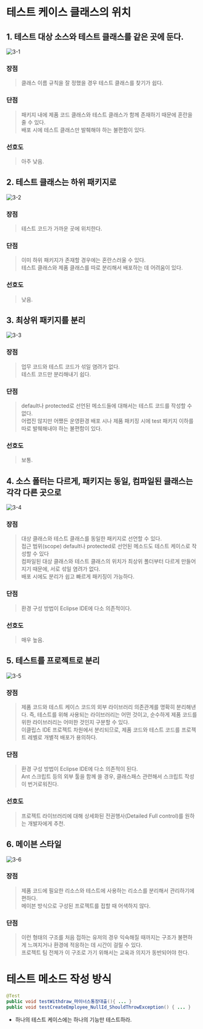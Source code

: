 # 테스트 케이스 클래스의 위치
## 1. 테스트 대상 소스와 테스트 클래스를 같은 곳에 둔다.
![3-1](./resources/3-1.png)     

### 장점    
>클래스 이름 규칙을 잘 정했을 경우 테스트 클래스를 찾기가 쉽다.     
### 단점    
>패키지 내에 제품 코드 클래스와 테스트 클래스가 함께 존재하기 때문에 혼란을 줄 수 있다.   
>배포 시에 테스트 클래스만 발췌해야 하는 불편함이 있다. 
### 선호도  
>아주 낮음.     

## 2. 테스트 클래스는 하위 패키지로
![3-2](./resources/3-2.png)     

### 장점    
>테스트 코드가 가까운 곳에 위치한다.    
### 단점    
>이미 하위 패키지가 존재할 경우에는 혼란스러울 수 있다.     
>테스트 클래스와 제품 클래스를 따로 분리해서 배포하는 데 어려움이 있다.     
### 선호도  
>낮음.

## 3. 최상위 패키지를 분리
![3-3](./resources/3-3.png)     

### 장점    
>업무 코드와 테스트 코드가 섞일 염려가 없다.   
>테스트 코드만 분리해내기 쉽다.     
### 단점    
>default나 protected로 선언된 메소드들에 대해서는 테스트 코드를 작성할 수 없다.     
>어렵진 않지만 어쨌든 운영환경 배포 시나 제품 패키징 시에 test 패키지 이하를 따로 발췌해내야 하는 불편함이 있다.    
### 선호도  
>보통.

## 4. 소스 폴터는 다르게, 패키지는 동일, 컴파일된 클래스는 각각 다른 곳으로
![3-4](./resources/3-4.png)     

### 장점    
>대상 클래스와 테스트 클래스를 동일한 패키지로 선언할 수 있다.      
>접근 범위(scope) default나 protected로 선언된 메소드도 테스트 케이스로 작성할 수 있다     
>컴파일된 대상 클래스와 테스트 클래스의 위치가 최상위 폴더부터 다르게 만들어지기 때문에, 서로 섞일 염려가 없다.   
>배포 시에도 분리가 쉽고 빠르게 패키징이 가능하다.      
### 단점    
>환경 구성 방법이 Eclipse IDE에 다소 의존적이다.      
### 선호도  
>매우 높음.

## 5. 테스트를 프로젝트로 분리
![3-5](./resources/3-5.png)   

### 장점    
>제품 코드와 테스트 케이스 코드의 외부 라이브러리 의존관계를 명확히 분리해낸다. 즉, 테스트를 위해 사용되는 라이브러리는 어떤 것이고, 순수하게 제품 코드를 위한 라이브러리는 어떠한 것인지
구분할 수 있다.     
>이클립스 IDE 프로젝트 차원에서 분리되므로, 제품 코드와 테스트 코드를 프로젝트 레벨로 개별적 배포가 용의하다.       
### 단점    
>환경 구성 방법이 Eclipse IDE에 다소 의존적이 된다.     
>Ant 스크립트 등의 외부 툴을 함께 쓸 경우, 클래스패스 관련해서 스크립트 작성이 번거로워진다.    
### 선호도      
>프로젝트 라이브러리에 대해 상세화된 전권행사(Detailed Full control)를 원하는 개발자에게 추천.

## 6. 메이븐 스타일
![3-6](./resources/3-6.png)     

### 장점    
>제품 코드에 필요한 리소스와 테스트에 사용하는 리소스를 분리해서 관리하기에 편하다.     
>메이븐 방식으로 구성된 프로젝트를 접할 때 어색하지 않다.       
### 단점    
>이런 형태의 구조를 처음 접하는 유저의 경우 익숙해질 때까지는 구조가 불편하게 느껴지거나 환경에 적응하는 데 시간이 걸릴 수 있다.       
>프로젝트 팀 전체가 이 구조로 가기 위해서는 교육과 의지가 동반되어야 한다.      

# 테스트 메소드 작성 방식
``` java
@Test
public void testWithdraw_마이너스통장대출(){ ... }
public void testCreateEmployee_NullId_ShouldThrowException() { ... }
```
- 하나의 테스트 케이스에는 하나의 기능만 테스트하라.